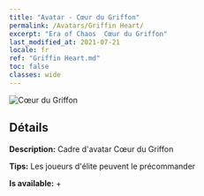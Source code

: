 ```yaml
---
title: "Avatar - Cœur du Griffon"
permalink: /Avatars/Griffin Heart/
excerpt: "Era of Chaos  Cœur du Griffon"
last_modified_at: 2021-07-21
locale: fr
ref: "Griffin Heart.md"
toc: false
classes: wide
---
```

 ![Cœur du Griffon](/images/a/avatarFrame_6.png)

## Détails

 **Description:** Cadre d'avatar Cœur du Griffon 

 **Tips:** Les joueurs d'élite peuvent le précommander 

 **Is available:**  + 

